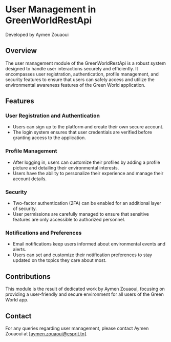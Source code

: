 # User Management in GreenWorldRestApi

Developed by Aymen Zouaoui

## Overview
The user management module of the GreenWorldRestApi is a robust system designed to handle user interactions securely and efficiently. It encompasses user registration, authentication, profile management, and security features to ensure that users can safely access and utilize the environmental awareness features of the Green World application.

## Features

### User Registration and Authentication
- Users can sign up to the platform and create their own secure account.
- The login system ensures that user credentials are verified before granting access to the application.

### Profile Management
- After logging in, users can customize their profiles by adding a profile picture and detailing their environmental interests.
- Users have the ability to personalize their experience and manage their account details.

### Security
- Two-factor authentication (2FA) can be enabled for an additional layer of security.
- User permissions are carefully managed to ensure that sensitive features are only accessible to authorized personnel.

### Notifications and Preferences
- Email notifications keep users informed about environmental events and alerts.
- Users can set and customize their notification preferences to stay updated on the topics they care about most.

## Contributions
This module is the result of dedicated work by Aymen Zouaoui, focusing on providing a user-friendly and secure environment for all users of the Green World app.

## Contact
For any queries regarding user management, please contact Aymen Zouaoui at [aymen.zouaoui@esprit.tn].

